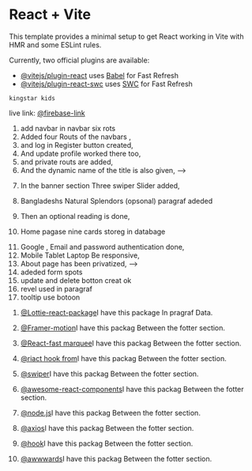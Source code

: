 # React + Vite

This template provides a minimal setup to get React working in Vite with HMR and some ESLint rules.

Currently, two official plugins are available:

- [@vitejs/plugin-react](https://github.com/vitejs/vite-plugin-react/blob/main/packages/plugin-react/README.md) uses [Babel](https://babeljs.io/) for Fast Refresh
- [@vitejs/plugin-react-swc](https://github.com/vitejs/vite-plugin-react-swc) uses [SWC](https://swc.rs/) for Fast Refresh
<!-- weabsait name -->
    kingstar kids

 
live link: 
[@firebase-link](https://assignment-clint.web.app/)
<!-- home page -->
1.  add  navbar in navbar six rots
2. Added four Routs  of the navbars ,
3. and log in Register button created,
4. And update profile worked there too,
5. and private routs are added,
6. And the dynamic name of the title is also given, -->
 <!-- banner section -->
7. In the banner section Three swiper Slider added,

 8. Bangladeshs Natural Splendors (opsonal) paragraf adeded
9. Then an optional reading is done,
10. Home pagase nine cards storeg in databage

<!-- more -->
11.  Google , Email and password authentication done,
12. Mobile Tablet Laptop Be responsive,
13. About page has been privatized, -->
14. adeded form spots
15. update and delete botton creat ok
16. revel used in paragraf
17. tooltip use botoon 

<!-- Two packages are used -->
 1. [@Lottie-react-package](https://www.npmjs.com/package/lottie-react)I have this package In pragraf Data. 
2. [@Framer-motion](https://www.npmjs.com/package/framer-motion)I have this packag Between the fotter section.

3. [@React-fast marquee](https://www.react-fast-marquee.com/)I have this packag Between the fotter section.
4. [@riact hook from](https://react-hook-form.com/)I have this packag Between the fotter section.
5. [@swiper](https://swiperjs.com/get-started)I have this packag Between the fotter section.
6. [@awesome-react-components](https://github.com/brillout/awesome-react-components)I have this packag Between the fotter section.
7. [@node.js](https://www.mongodb.com/docs/drivers/node/v4.1/usage-examples/find/)I have this packag Between the fotter section.
8. [@axios](https://axios-http.com/docs/intro)I have this packag Between the fotter section.
9. [@hook](https://axios-http.com/docs/intro)I have this packag Between the fotter section.
10. [@awwwards](https://www.awwwards.com/)I have this packag Between the fotter section.
